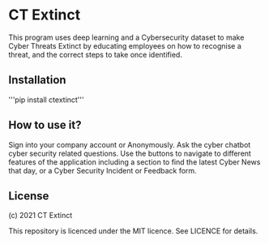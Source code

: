 # CT Extinct
This program uses deep learning and a Cybersecurity dataset to
make Cyber Threats Extinct by educating employees on how to
recognise a threat, and the correct steps to take once identified.

## Installation
'''pip install ctextinct'''

## How to use it?
Sign into your company account or Anonymously. Ask the cyber chatbot
cyber security related questions. Use the buttons to navigate to
different features of the application including a section to find the
latest Cyber News that day, or a Cyber Security Incident or Feedback form.

## License
(c) 2021 CT Extinct

This repository is licenced under the MIT licence.
See LICENCE for details.
